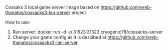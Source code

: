 Cossaks 3 local game server image based on https://github.com/ereb-thanatos/cossacks3-lan-server project.

How to use:
  1. Run server: docker run -d -p 31523:31523 cryogenic78/cossacks-server
  2. Change your game config as it is descibed at https://github.com/ereb-thanatos/cossacks3-lan-server

